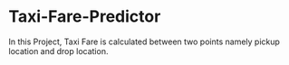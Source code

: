 # Taxi-Fare-Predictor
In this Project, Taxi Fare is calculated between two points namely pickup location and drop location.
